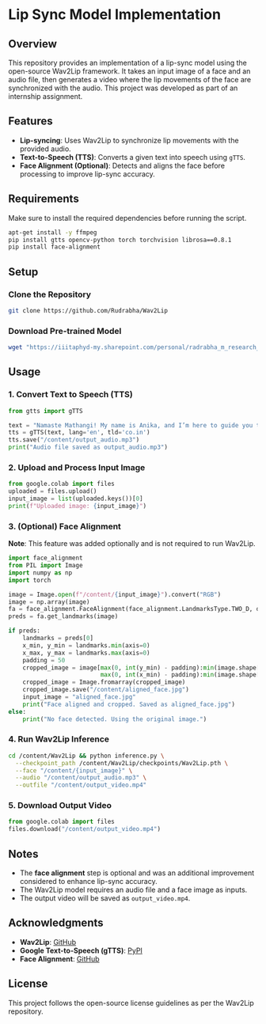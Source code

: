 # Lip Sync Model Implementation

## Overview

This repository provides an implementation of a lip-sync model using the open-source Wav2Lip framework. It takes an input image of a face and an audio file, then generates a video where the lip movements of the face are synchronized with the audio. This project was developed as part of an internship assignment.

## Features

- **Lip-syncing**: Uses Wav2Lip to synchronize lip movements with the provided audio.
- **Text-to-Speech (TTS)**: Converts a given text into speech using `gTTS`.
- **Face Alignment (Optional)**: Detects and aligns the face before processing to improve lip-sync accuracy.

## Requirements

Make sure to install the required dependencies before running the script.

```bash
apt-get install -y ffmpeg
pip install gtts opencv-python torch torchvision librosa==0.8.1
pip install face-alignment
```

## Setup

### Clone the Repository

```bash
git clone https://github.com/Rudrabha/Wav2Lip
```

### Download Pre-trained Model

```bash
wget "https://iiitaphyd-my.sharepoint.com/personal/radrabha_m_research_iiit_ac_in/_layouts/15/download.aspx?share=EdjI7bZlgApMqsVoEUUXpLsBxqXbn5z8VTmoxp55YNDcIA" -O "/content/Wav2Lip/checkpoints/Wav2Lip.pth"
```

## Usage

### 1. Convert Text to Speech (TTS)

```python
from gtts import gTTS

text = "Namaste Mathangi! My name is Anika, and I’m here to guide you through managing your credit card dues..."
tts = gTTS(text, lang='en', tld='co.in')
tts.save("/content/output_audio.mp3")
print("Audio file saved as output_audio.mp3")
```

### 2. Upload and Process Input Image

```python
from google.colab import files
uploaded = files.upload()
input_image = list(uploaded.keys())[0]
print(f"Uploaded image: {input_image}")
```

### 3. (Optional) Face Alignment

**Note**: This feature was added optionally and is not required to run Wav2Lip.

```python
import face_alignment
from PIL import Image
import numpy as np
import torch

image = Image.open(f"/content/{input_image}").convert("RGB")
image = np.array(image)
fa = face_alignment.FaceAlignment(face_alignment.LandmarksType.TWO_D, device='cuda' if torch.cuda.is_available() else 'cpu')
preds = fa.get_landmarks(image)

if preds:
    landmarks = preds[0]
    x_min, y_min = landmarks.min(axis=0)
    x_max, y_max = landmarks.max(axis=0)
    padding = 50  
    cropped_image = image[max(0, int(y_min) - padding):min(image.shape[0], int(y_max) + padding),
                          max(0, int(x_min) - padding):min(image.shape[1], int(x_max) + padding)]
    cropped_image = Image.fromarray(cropped_image)
    cropped_image.save("/content/aligned_face.jpg")
    input_image = "aligned_face.jpg"
    print("Face aligned and cropped. Saved as aligned_face.jpg")
else:
    print("No face detected. Using the original image.")
```

### 4. Run Wav2Lip Inference

```bash
cd /content/Wav2Lip && python inference.py \
  --checkpoint_path /content/Wav2Lip/checkpoints/Wav2Lip.pth \
  --face "/content/{input_image}" \
  --audio "/content/output_audio.mp3" \
  --outfile "/content/output_video.mp4"
```

### 5. Download Output Video

```python
from google.colab import files
files.download("/content/output_video.mp4")
```

## Notes

- The **face alignment** step is optional and was an additional improvement considered to enhance lip-sync accuracy.
- The Wav2Lip model requires an audio file and a face image as inputs.
- The output video will be saved as `output_video.mp4`.

## Acknowledgments

- **Wav2Lip**: [GitHub](https://github.com/Rudrabha/Wav2Lip)
- **Google Text-to-Speech (gTTS)**: [PyPI](https://pypi.org/project/gTTS/)
- **Face Alignment**: [GitHub](https://github.com/1adrianb/face-alignment)

## License

This project follows the open-source license guidelines as per the Wav2Lip repository.

